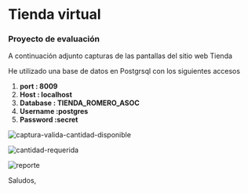 # Tienda virtual
### Proyecto de evaluación

A continuación adjunto capturas de las pantallas del sitio web Tienda

He utilizado una base de datos en Postgrsql con los siguientes accesos
1. **port   : 8009**
2. **Host   : localhost**
3. **Database   : TIENDA_ROMERO_ASOC**
4. **Username   :postgres**
5. **Password   :secret**


![captura-valida-cantidad-disponible](https://user-images.githubusercontent.com/8096392/152657671-cb12ea95-fa0a-40fc-9a41-d78520957f0b.png)

![cantidad-requerida](https://user-images.githubusercontent.com/8096392/152657708-493195e2-f479-4eef-b717-67db0763da79.png)

![reporte](https://user-images.githubusercontent.com/8096392/152660506-a27a5557-b87b-4919-9160-af384d19220d.png)


Saludos,
